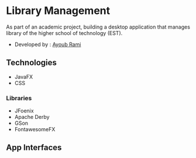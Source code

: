 # Library Management
As part of an academic project, building a desktop application that manages library of the higher school of technology (EST).
* Developed by : [Ayoub Rami](https://github.com/ayoubrami)
## Technologies
 *  JavaFX
 *  CSS
### Libraries 
 *  JFoenix
 *  Apache Derby
 *  GSon
 *  FontawesomeFX
## App Interfaces